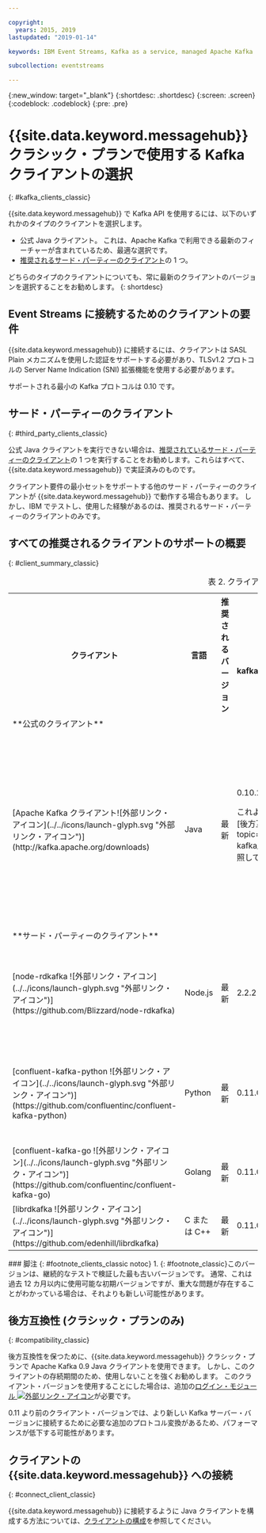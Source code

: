 ```yaml
---

copyright:
  years: 2015, 2019
lastupdated: "2019-01-14"

keywords: IBM Event Streams, Kafka as a service, managed Apache Kafka

subcollection: eventstreams

---
```


{:new_window: target="_blank"}
{:shortdesc: .shortdesc}
{:screen: .screen}
{:codeblock: .codeblock}
{:pre: .pre}

# {{site.data.keyword.messagehub}} クラシック・プランで使用する Kafka クライアントの選択 
{: #kafka_clients_classic}

{{site.data.keyword.messagehub}} で Kafka API を使用するには、以下のいずれかのタイプのクライアントを選択します。

* 公式 Java クライアント。 これは、Apache Kafka で利用できる最新のフィーチャーが含まれているため、最適な選択です。
* [推奨されるサード・パーティーのクライアント](/docs/services/EventStreams?topic=eventstreams-kafka_clients#clients_table)の 1 つ。

どちらのタイプのクライアントについても、常に最新のクライアントのバージョンを選択することをお勧めします。 
{: shortdesc}

## Event Streams に接続するためのクライアントの要件

{{site.data.keyword.messagehub}} に接続するには、クライアントは SASL Plain メカニズムを使用した認証をサポートする必要があり、TLSv1.2 プロトコルの Server Name Indication (SNI) 拡張機能を使用する必要があります。

サポートされる最小の Kafka プロトコルは 0.10 です。
	
## サード・パーティーのクライアント
{: #third_party_clients_classic}

公式 Java クライアントを実行できない場合は、[推奨されているサード・パーティーのクライアント](/docs/services/EventStreams?topic=eventstreams-kafka_clients#clients_table)の 1 つを実行することをお勧めします。これらはすべて、{{site.data.keyword.messagehub}} で実証済みのものです。 

クライアント要件の最小セットをサポートする他のサード・パーティーのクライアントが {{site.data.keyword.messagehub}} で動作する場合もあります。 しかし、IBM でテストし、使用した経験があるのは、推奨されるサード・パーティーのクライアントのみです。

## すべての推奨されるクライアントのサポートの概要
{: #client_summary_classic}

<table id="clients_table">
    <caption>表 2. クライアントのサポートの概要</caption>
      <tr>
		    <th id="client" scope="col">クライアント</th>
		    <th id="language" scope="col">言語</th>
			<th id="version" scope="col">推奨されるバージョン</th>
		    <th id="minimum version" scope="col">サポートされる最小バージョン [<sup>1</sup>](/docs/services/EventStreams?topic=eventstreams-kafka_clients_classic#footnote_clients_classic)</th>
			<th id="sample link" scope="col">サンプルのリンク先</th>
        </tr>
			<tr>
			<td colspan="3">**公式のクライアント**</td>
			</tr>
	  		<tr>
			<td>[Apache Kafka クライアント![外部リンク・アイコン](../../icons/launch-glyph.svg "外部リンク・アイコン")](http://kafka.apache.org/downloads)</td>
			<td>Java</td>
			<td>最新</td>
			<td>0.10.2 <p> これよりも古いクライアントについて詳しくは、[後方互換性](/docs/services/EventStreams?topic=eventstreams-kafka_clients_classic#compatibility_classic)を参照してください。</p></td>
			<td>[ Java コンソール・サンプル ![外部リンク・アイコン](../../icons/launch-glyph.svg "外部リンク・アイコン")](https://github.com/ibm-messaging/event-streams-samples/tree/master/kafka-java-console-sample)<br/>
			[Liberty サンプル ![外部リンク・アイコン](../../icons/launch-glyph.svg "外部リンク・アイコン")](https://github.com/ibm-messaging/event-streams-samples/tree/master/kafka-java-liberty-sample)
			</td>
			</tr>
			<tr>
			<td colspan="3">**サード・パーティーのクライアント**</td>
			</tr>
	  		<tr>
			<td>[node-rdkafka ![外部リンク・アイコン](../../icons/launch-glyph.svg "外部リンク・アイコン")](https://github.com/Blizzard/node-rdkafka)</td>
			<td>Node.js</td>
			<td>最新</td>
			<td>2.2.2</td>
			<td>[Node.js サンプル ![外部リンク・アイコン](../../icons/launch-glyph.svg "外部リンク・アイコン")](https://github.com/ibm-messaging/event-streams-samples/tree/master/kafka-nodejs-console-sample)</td>
		</tr>
		<tr>
			<td>[confluent-kafka-python ![外部リンク・アイコン](../../icons/launch-glyph.svg "外部リンク・アイコン")](https://github.com/confluentinc/confluent-kafka-python)</td>
			<td>Python</td>
			<td>最新</td>
			<td>0.11.0</td>
			<td>[Kafka Python サンプル ![外部リンク・アイコン](../../icons/launch-glyph.svg "外部リンク・アイコン")](https://github.com/ibm-messaging/event-streams-samples/tree/master/kafka-python-console-sample)</td>
		</tr>
		<tr>
			<td>[confluent-kafka-go ![外部リンク・アイコン](../../icons/launch-glyph.svg "外部リンク・アイコン")](https://github.com/confluentinc/confluent-kafka-go)</td>
			<td>Golang</td>
			<td>最新</td>
			<td>0.11.0</td>
			<td></td>
		</tr>
		<tr>
			<td>[librdkafka ![外部リンク・アイコン](../../icons/launch-glyph.svg "外部リンク・アイコン")](https://github.com/edenhill/librdkafka)</td>
			<td>C または C++</td>
			<td>最新</td>
			<td>0.11.0</td>
			<td></td>
		</tr>

</table>
### 脚注
{: #footnote_clients_classic notoc}
1. {: #footnote_classic}このバージョンは、継続的なテストで検証した最も古いバージョンです。 通常、これは過去 12 カ月以内に使用可能な初期バージョンですが、重大な問題が存在することがわかっている場合は、それよりも新しい可能性があります。

## 後方互換性 (クラシック・プランのみ)
{: #compatibility_classic}

後方互換性を保つために、{{site.data.keyword.messagehub}} クラシック・プランで Apache Kafka 0.9 Java クライアントを使用できます。 しかし、このクライアントの存続期間のため、使用しないことを強くお勧めします。 このクライアント・バージョンを使用することにした場合は、追加の[ログイン・モジュール ![外部リンク・アイコン](../../icons/launch-glyph.svg "外部リンク・アイコン")](https://github.com/ibm-messaging/event-streams-samples/tree/master/kafka-0.9/message-hub-login-library)が必要です。

0.11 より前のクライアント・バージョンでは、より新しい Kafka サーバー・バージョンに接続するために必要な追加のプロトコル変換があるため、パフォーマンスが低下する可能性があります。

<!--
## Unsupported clients

The following clients are not supported by {{site.data.keyword.messagehub}}:

### kafka-node
The kafka-node client does not fully support SASL authentication with the PLAIN mechanism so cannot currently be used with {{site.data.keyword.messagehub}}.


### no-kafka 
The no-kafka client does not fully support SASL authentication with the PLAIN mechanism so cannot currently be used with {{site.data.keyword.messagehub}}.

-->

## クライアントの {{site.data.keyword.messagehub}} への接続
{: #connect_client_classic}

{{site.data.keyword.messagehub}} に接続するように Java クライアントを構成する方法については、[クライアントの構成](/docs/services/EventStreams?topic=eventstreams-kafka_connect)を参照してください。












